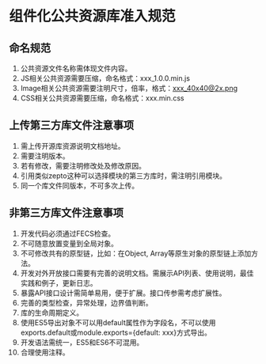 # 组件化公共资源库准入规范

## 命名规范

1. 公共资源文件名称需体现文件内容。
2. JS相关公共资源需要压缩，命名格式：xxx_1.0.0.min.js
3. Image相关公共资源需要注明尺寸，倍率，格式：xxx_40x40@2x.png
4. CSS相关公共资源需要压缩，命名格式：xxx.min.css
 
## 上传第三方库文件注意事项

1. 需上传开源库资源说明文档地址。
2. 需要注明版本。
3. 若有修改，需要注明修改处及修改原因。
4. 引用类似zepto这种可以选择模块的第三方库时，需注明引用模块。
5. 同一个库文件同版本，不可多次上传。
 
## 非第三方库文件注意事项

1. 开发代码必须通过FECS检查。
2. 不可随意放置变量到全局对象。
3. 不可修改共有的原型链，比如：在Object, Array等原生对象的原型链上添加方法。
4. 开发对外开放接口需要有完善的说明文档。需展示API列表、使用说明，最佳实践和例子，更新日志。
5. 暴露API接口设计需简单易用，便于扩展。接口传参需考虑扩展性。
6. 完善的类型检查，异常处理，边界值判断。
7. 库的生命周期定义。
8. 使用ES5导出对象不可以用default属性作为字段名，不可以使用exports.default或module.exports={default: xxx}方式导出。
9. 开发语法需统一，ES5和ES6不可混用。
10. 合理使用注释。
